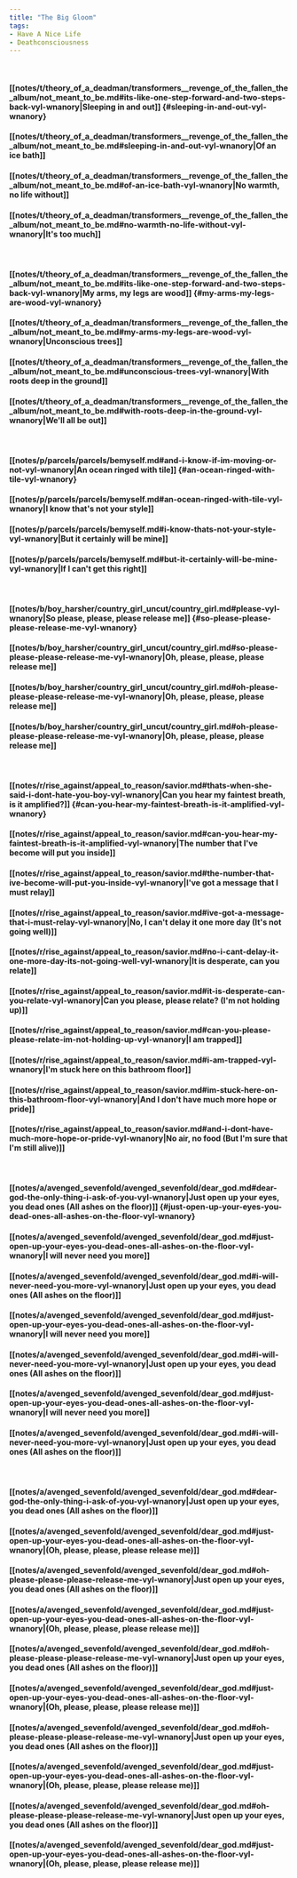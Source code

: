```yaml
---
title: "The Big Gloom"
tags:
- Have A Nice Life
- Deathconsciousness
---
```

&nbsp;
#### [[notes/t/theory_of_a_deadman/transformers__revenge_of_the_fallen_the_album/not_meant_to_be.md#its-like-one-step-forward-and-two-steps-back-vyl-wnanory|Sleeping in and out]] {#sleeping-in-and-out-vyl-wnanory}
#### [[notes/t/theory_of_a_deadman/transformers__revenge_of_the_fallen_the_album/not_meant_to_be.md#sleeping-in-and-out-vyl-wnanory|Of an ice bath]]
#### [[notes/t/theory_of_a_deadman/transformers__revenge_of_the_fallen_the_album/not_meant_to_be.md#of-an-ice-bath-vyl-wnanory|No warmth, no life without]]
#### [[notes/t/theory_of_a_deadman/transformers__revenge_of_the_fallen_the_album/not_meant_to_be.md#no-warmth-no-life-without-vyl-wnanory|It's too much]]
&nbsp;
#### [[notes/t/theory_of_a_deadman/transformers__revenge_of_the_fallen_the_album/not_meant_to_be.md#its-like-one-step-forward-and-two-steps-back-vyl-wnanory|My arms, my legs are wood]] {#my-arms-my-legs-are-wood-vyl-wnanory}
#### [[notes/t/theory_of_a_deadman/transformers__revenge_of_the_fallen_the_album/not_meant_to_be.md#my-arms-my-legs-are-wood-vyl-wnanory|Unconscious trees]]
#### [[notes/t/theory_of_a_deadman/transformers__revenge_of_the_fallen_the_album/not_meant_to_be.md#unconscious-trees-vyl-wnanory|With roots deep in the ground]]
#### [[notes/t/theory_of_a_deadman/transformers__revenge_of_the_fallen_the_album/not_meant_to_be.md#with-roots-deep-in-the-ground-vyl-wnanory|We'll all be out]]
&nbsp;
#### [[notes/p/parcels/parcels/bemyself.md#and-i-know-if-im-moving-or-not-vyl-wnanory|An ocean ringed with tile]] {#an-ocean-ringed-with-tile-vyl-wnanory}
#### [[notes/p/parcels/parcels/bemyself.md#an-ocean-ringed-with-tile-vyl-wnanory|I know that's not your style]]
#### [[notes/p/parcels/parcels/bemyself.md#i-know-thats-not-your-style-vyl-wnanory|But it certainly will be mine]]
#### [[notes/p/parcels/parcels/bemyself.md#but-it-certainly-will-be-mine-vyl-wnanory|If I can't get this right]]
&nbsp;
#### [[notes/b/boy_harsher/country_girl_uncut/country_girl.md#please-vyl-wnanory|So please, please, please release me]] {#so-please-please-please-release-me-vyl-wnanory}
#### [[notes/b/boy_harsher/country_girl_uncut/country_girl.md#so-please-please-please-release-me-vyl-wnanory|Oh, please, please, please release me]]
#### [[notes/b/boy_harsher/country_girl_uncut/country_girl.md#oh-please-please-please-release-me-vyl-wnanory|Oh, please, please, please release me]]
#### [[notes/b/boy_harsher/country_girl_uncut/country_girl.md#oh-please-please-please-release-me-vyl-wnanory|Oh, please, please, please release me]]
&nbsp;
#### [[notes/r/rise_against/appeal_to_reason/savior.md#thats-when-she-said-i-dont-hate-you-boy-vyl-wnanory|Can you hear my faintest breath, is it amplified?]] {#can-you-hear-my-faintest-breath-is-it-amplified-vyl-wnanory}
#### [[notes/r/rise_against/appeal_to_reason/savior.md#can-you-hear-my-faintest-breath-is-it-amplified-vyl-wnanory|The number that I've become will put you inside]]
#### [[notes/r/rise_against/appeal_to_reason/savior.md#the-number-that-ive-become-will-put-you-inside-vyl-wnanory|I've got a message that I must relay]]
#### [[notes/r/rise_against/appeal_to_reason/savior.md#ive-got-a-message-that-i-must-relay-vyl-wnanory|No, I can't delay it one more day (It's not going well)]]
#### [[notes/r/rise_against/appeal_to_reason/savior.md#no-i-cant-delay-it-one-more-day-its-not-going-well-vyl-wnanory|It is desperate, can you relate]]
#### [[notes/r/rise_against/appeal_to_reason/savior.md#it-is-desperate-can-you-relate-vyl-wnanory|Can you please, please relate? (I'm not holding up)]]
#### [[notes/r/rise_against/appeal_to_reason/savior.md#can-you-please-please-relate-im-not-holding-up-vyl-wnanory|I am trapped]]
#### [[notes/r/rise_against/appeal_to_reason/savior.md#i-am-trapped-vyl-wnanory|I'm stuck here on this bathroom floor]]
#### [[notes/r/rise_against/appeal_to_reason/savior.md#im-stuck-here-on-this-bathroom-floor-vyl-wnanory|And I don't have much more hope or pride]]
#### [[notes/r/rise_against/appeal_to_reason/savior.md#and-i-dont-have-much-more-hope-or-pride-vyl-wnanory|No air, no food (But I'm sure that I'm still alive)]]
&nbsp;
#### [[notes/a/avenged_sevenfold/avenged_sevenfold/dear_god.md#dear-god-the-only-thing-i-ask-of-you-vyl-wnanory|Just open up your eyes, you dead ones (All ashes on the floor)]] {#just-open-up-your-eyes-you-dead-ones-all-ashes-on-the-floor-vyl-wnanory}
#### [[notes/a/avenged_sevenfold/avenged_sevenfold/dear_god.md#just-open-up-your-eyes-you-dead-ones-all-ashes-on-the-floor-vyl-wnanory|I will never need you more]]
#### [[notes/a/avenged_sevenfold/avenged_sevenfold/dear_god.md#i-will-never-need-you-more-vyl-wnanory|Just open up your eyes, you dead ones (All ashes on the floor)]]
#### [[notes/a/avenged_sevenfold/avenged_sevenfold/dear_god.md#just-open-up-your-eyes-you-dead-ones-all-ashes-on-the-floor-vyl-wnanory|I will never need you more]]
#### [[notes/a/avenged_sevenfold/avenged_sevenfold/dear_god.md#i-will-never-need-you-more-vyl-wnanory|Just open up your eyes, you dead ones (All ashes on the floor)]]
#### [[notes/a/avenged_sevenfold/avenged_sevenfold/dear_god.md#just-open-up-your-eyes-you-dead-ones-all-ashes-on-the-floor-vyl-wnanory|I will never need you more]]
#### [[notes/a/avenged_sevenfold/avenged_sevenfold/dear_god.md#i-will-never-need-you-more-vyl-wnanory|Just open up your eyes, you dead ones (All ashes on the floor)]]
&nbsp;
#### [[notes/a/avenged_sevenfold/avenged_sevenfold/dear_god.md#dear-god-the-only-thing-i-ask-of-you-vyl-wnanory|Just open up your eyes, you dead ones (All ashes on the floor)]]
#### [[notes/a/avenged_sevenfold/avenged_sevenfold/dear_god.md#just-open-up-your-eyes-you-dead-ones-all-ashes-on-the-floor-vyl-wnanory|(Oh, please, please, please release me)]]
#### [[notes/a/avenged_sevenfold/avenged_sevenfold/dear_god.md#oh-please-please-please-release-me-vyl-wnanory|Just open up your eyes, you dead ones (All ashes on the floor)]]
#### [[notes/a/avenged_sevenfold/avenged_sevenfold/dear_god.md#just-open-up-your-eyes-you-dead-ones-all-ashes-on-the-floor-vyl-wnanory|(Oh, please, please, please release me)]]
#### [[notes/a/avenged_sevenfold/avenged_sevenfold/dear_god.md#oh-please-please-please-release-me-vyl-wnanory|Just open up your eyes, you dead ones (All ashes on the floor)]]
#### [[notes/a/avenged_sevenfold/avenged_sevenfold/dear_god.md#just-open-up-your-eyes-you-dead-ones-all-ashes-on-the-floor-vyl-wnanory|(Oh, please, please, please release me)]]
#### [[notes/a/avenged_sevenfold/avenged_sevenfold/dear_god.md#oh-please-please-please-release-me-vyl-wnanory|Just open up your eyes, you dead ones (All ashes on the floor)]]
#### [[notes/a/avenged_sevenfold/avenged_sevenfold/dear_god.md#just-open-up-your-eyes-you-dead-ones-all-ashes-on-the-floor-vyl-wnanory|(Oh, please, please, please release me)]]
#### [[notes/a/avenged_sevenfold/avenged_sevenfold/dear_god.md#oh-please-please-please-release-me-vyl-wnanory|Just open up your eyes, you dead ones (All ashes on the floor)]]
#### [[notes/a/avenged_sevenfold/avenged_sevenfold/dear_god.md#just-open-up-your-eyes-you-dead-ones-all-ashes-on-the-floor-vyl-wnanory|(Oh, please, please, please release me)]]
